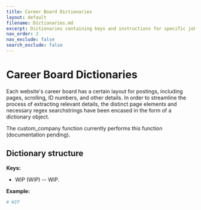 ```yaml
---
title: Career Board Dictionaries
layout: default
filename: Dictionaries.md
excerpt: Dictionaries containing keys and instructions for specific job boards.
nav_order: 2
nav_exclude: false
search_exclude: false
---
```


# Career Board Dictionaries

Each website's career board has a certain layout for postings, including pages, scrolling, ID numbers, and other details.  In order to streamline the process of extracting relevant details, the distinct page elements and necessary regex searchstrings have been encased in the form of a dictionary object.  

The custom_company function currently performs this function (documentation pending).

## Dictionary structure

  **Keys:**
  *  WIP (WIP) -- WIP.

  **Example:**
  ```python
  # WIP
  ```
